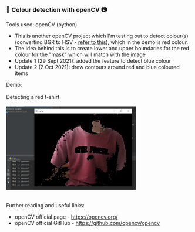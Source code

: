 ### 🎨 Colour detection with openCV 📷
Tools used: openCV (python)
- This is another openCV project which I'm testing out to detect colour(s) (converting BGR to HSV - [refer to this](https://stackoverflow.com/questions/17063042/why-do-we-convert-from-rgb-to-hsv)), which in the demo is red colour. 
- The idea behind this is to create lower and upper boundaries for the red colour for the "mask" which will match with the image
- Update 1 (29 Sept 2021): added the feature to detect blue colour
- Update 2 (2 Oct 2021): drew contours around red and blue coloured items

Demo: 
<br><br>
Detecting a red t-shirt
<br><br>
<img width=70% height=70% src=https://github.com/cedric130813/color-detection-opencv/blob/91b78bdcc300526fd497078e106177af21754e3f/color%20detection.PNG />
<br><br>


Further reading and useful links:
<br>
- openCV official page - https://opencv.org/
- openCV official GitHub - https://github.com/opencv/opencv
